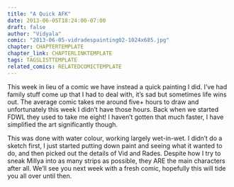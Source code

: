```yaml
---
title: "A Quick AFK"
date: 2013-06-05T18:24:00-07:00
draft: false
author: "Vidyala"
comic: "2013-06-05-vidradespainting02-1024x685.jpg"
chapter: CHAPTERTEMPLATE
chapter_link: CHAPTERLINKTEMPLATE
tags: TAGSLISTTEMPLATE
related_comics: RELATEDCOMICTEMPLATE
---
```


This week in lieu of a comic we have instead a quick painting I did. I’ve had family stuff come up that I had to deal with, it’s sad but sometimes life wins out. The average comic takes me around five+ hours to draw and unfortunately this week I didn’t have those hours. Back when we started FDWL they used to take me eight! I haven’t gotten that much faster, I have simplified the art significantly though.


This was done with water colour, working largely wet-in-wet. I didn’t do a sketch first, I just started putting down paint and seeing what it wanted to do, and then picked out the details of Vid and Rades. Despite how I try to sneak Millya into as many strips as possible, they ARE the main characters after all. We’ll see you next week with a fresh comic, hopefully this will tide you all over until then.

